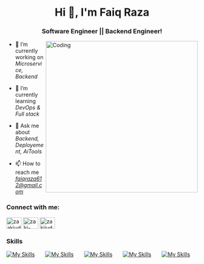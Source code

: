 <h1 align="center">Hi 👋, I'm Faiq Raza</h1>
<h3 align="center">Software Engineer || Backend Engineer!</h3>
<img align="right" alt="Coding" width="400" src="https://cdn.dribbble.com/users/1162077/screenshots/3848914/programmer.gif">


- 🔭 I’m currently working on *Microservice, Backend*

- 🌱 I’m currently learning *DevOps & Full stack*

- 💬 Ask me about *Backend, Deployement, AiTools*

- 📫 How to reach me *faiqraza612@gmail.com*


<h3 align="left">Connect with me:</h3>
<p align="left">
<a href="https://twitter.com/zaakiuddin810" target="blank"><img align="center" src="https://raw.githubusercontent.com/rahuldkjain/github-profile-readme-generator/master/src/images/icons/Social/twitter.svg" alt="zaakiuddin810" height="30" width="40" /></a>
<a href="https://www.linkedin.com/in/faiq-raza-7bbb47216/" target="blank"><img align="center" src="https://raw.githubusercontent.com/rahuldkjain/github-profile-readme-generator/master/src/images/icons/Social/linked-in-alt.svg" alt="zaki-uddin-1b9245187" height="30" width="40" /></a>
<a href="https://www.instagram.com/razafaiq9/" target="blank"><img align="center" src="https://raw.githubusercontent.com/rahuldkjain/github-profile-readme-generator/master/src/images/icons/Social/instagram.svg" alt="zakiiuddiin" height="30" width="40" /></a>

</p>

### Skills

[![My Skills](https://skillicons.dev/icons?i=html,css)](https://skillicons.dev) &nbsp;&nbsp;&nbsp;&nbsp;&nbsp; [![My Skills](https://skillicons.dev/icons?i=js,ts)](https://skillicons.dev) &nbsp;&nbsp;&nbsp;&nbsp;&nbsp; [![My Skills](https://skillicons.dev/icons?i=react,next)](https://skillicons.dev) &nbsp;&nbsp;&nbsp;&nbsp;&nbsp; [![My Skills](https://skillicons.dev/icons?i=nestjs,nodejs)](https://skillicons.dev) &nbsp;&nbsp;&nbsp;&nbsp;&nbsp; [![My Skills](https://skillicons.dev/icons?i=azure,postgres)](https://skillicons.dev)
<br/>
